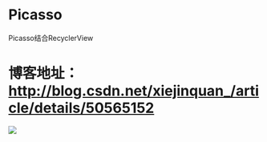 # Picasso
Picasso结合RecyclerView

# 博客地址：http://blog.csdn.net/xiejinquan_/article/details/50565152

![](https://github.com/xiejinquan/Picasso/app.jpg)
